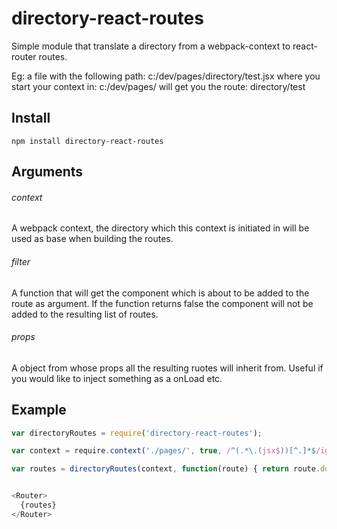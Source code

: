 # directory-react-routes
Simple module that translate a directory from a webpack-context to react-router routes.

Eg: a file with the following path: c:/dev/pages/directory/test.jsx
where you start your context in: c:/dev/pages/
will get you the route: directory/test


## Install

```
npm install directory-react-routes
```

## Arguments

###### context
A webpack context, the directory which this context is initiated in will be used as base when building the routes.


###### filter
A function that will get the component which is about to be added to the route as argument.
If the function returns false the component will not be added to the resulting list of routes.


###### props
A object from whose props all the resulting ruotes will inherit from.
Useful if you would like to inject something as a onLoad etc.

## Example

```js
var directoryRoutes = require('directory-react-routes');

var context = require.context('./pages/', true, /^(.*\.(jsx$))[^.]*$/igm)

var routes = directoryRoutes(context, function(route) { return route.doAdd }, { onEnter: function() { alert("routed!") } })


<Router>
  {routes}
</Router>

```
